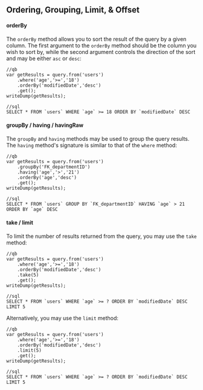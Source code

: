 ## Ordering, Grouping, Limit, & Offset

#### orderBy

The `orderBy` method allows you to sort the result of the query by a given column. The first argument to the `orderBy` method should be the column you wish to sort by, while the second argument controls the direction of the sort and may be either `asc` or `desc`:

```
//qb
var getResults = query.from('users')
    .where('age','>=','18')
    .orderBy('modifiedDate','desc')
    .get();
writeDump(getResults);

//sql
SELECT * FROM `users` WHERE `age` >= 18 ORDER BY `modifiedDate` DESC
```

#### groupBy / having / havingRaw

The `groupBy` and `having` methods may be used to group the query results. The `having` method's signature is similar to that of the `where` method:
```
//qb
var getResults = query.from('users')
    .groupBy('FK_departmentID')
    .having('age','>','21')
    .orderBy('age','desc')
    .get();
writeDump(getResults);

//sql
SELECT * FROM `users` GROUP BY `FK_departmentID` HAVING `age` > 21 ORDER BY `age` DESC
```

#### take / limit

To limit the number of results returned from the query, you may use the `take` method:

```
//qb
var getResults = query.from('users')
    .where('age','>=','18')
    .orderBy('modifiedDate','desc')
    .take(5)
    .get();
writeDump(getResults);

//sql
SELECT * FROM `users` WHERE `age` >= ? ORDER BY `modifiedDate` DESC LIMIT 5
```

Alternatively, you may use the `limit` method:

```
//qb
var getResults = query.from('users')
    .where('age','>=','18')
    .orderBy('modifiedDate','desc')
    .limit(5)
    .get();
writeDump(getResults);

//sql
SELECT * FROM `users` WHERE `age` >= ? ORDER BY `modifiedDate` DESC LIMIT 5
```



